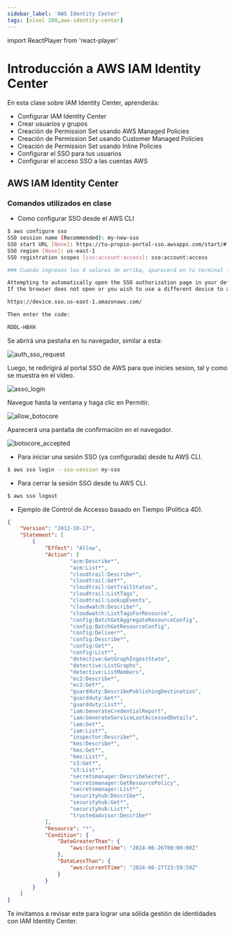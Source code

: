 ```yaml
---
sidebar_label: 'AWS Identity Center'
tags: [nivel 300,aws-identity-center]
---
```

import ReactPlayer from 'react-player'

# Introducción a AWS IAM Identity Center

En esta clase sobre IAM Identity Center, aprenderás:

- Configurar IAM Identity Center
- Crear usuarios y grupos
- Creación de Permission Set usando AWS Managed Policies
- Creación de Permission Set usando Customer Managed Policies
- Creación de Permission Set usando Inline Policies
- Configurar el SSO para tus usuarios
- Configurar el acceso SSO a las cuentas AWS

## AWS IAM Identity Center

<div className="video__wrapper">
    <ReactPlayer className="video__player" controls height="100%" url="https://www.youtube.com/live/FMzr44KHRqg?feature=shared&t=728" width="100%" />
</div>

### Comandos utilizados en clase

- Como configurar SSO desde el AWS CLI

```bash
$ aws configure sso
SSO session name (Recommended): my-new-sso
SSO start URL [None]: https://tu-propio-portal-sso.awsapps.com/start/#
SSO region [None]: us-east-1
SSO registration scopes [sso:account:access]: sso:account:access

### Cuando ingreses los 4 valores de arriba, aparecerá en tu terminal las siguientes líneas.

Attempting to automatically open the SSO authorization page in your default browser.
If the browser does not open or you wish to use a different device to authorize this request, open the following URL:

https://device.sso.us-east-1.amazonaws.com/

Then enter the code:

RDDL-HBXH

```
Se abrirá una pestaña en tu navegador, similar a esta:

![auth_sso_request](./img/auth_sso_request.png)

Luego, te redirigirá al portal SSO de AWS para que inicies sesion, tal y como se muestra en el vídeo.

![asso_login](./img/sso_login.png)

Navegue hasta la ventana y haga clic en Permitir.

![allow_botocore](./img/allow_botocore.png)

Aparecerá una pantalla de confirmación en el navegador.

![botocore_accepted](./img/botocore_accepted.png)

- Para iniciar una sesión SSO (ya configurada) desde tu AWS CLI.
```bash
$ aws sso login --sso-session my-sso
```

- Para cerrar la sesión SSO desde tu AWS CLI.
```bash
$ aws sso logout
```

- Ejemplo de Control de Accesso basado en Tiempo (Política 4D).

```json
{
    "Version": "2012-10-17",
    "Statement": [
        {
            "Effect": "Allow",
            "Action": [
                    "acm:Describe*",
                    "acm:List*",
                    "cloudtrail:Describe*",
                    "cloudtrail:Get*",
                    "cloudtrail:GetTrailStatus",
                    "cloudtrail:ListTags",
                    "cloudtrail:LookupEvents",
                    "cloudwatch:Describe*",
                    "cloudwatch:ListTagsForResource",
                    "config:BatchGetAggregateResourceConfig",
                    "config:BatchGetResourceConfig",
                    "config:Deliver*",
                    "config:Describe*",
                    "config:Get*",
                    "config:List*",
                    "detective:GetGraphIngestState",
                    "detective:ListGraphs",
                    "detective:ListMembers",
                    "ec2:Describe*",
                    "ec2:Get*",
                    "guardduty:DescribePublishingDestination",
                    "guardduty:Get*",
                    "guardduty:List*",
                    "iam:GenerateCredentialReport",
                    "iam:GenerateServiceLastAccessedDetails",
                    "iam:Get*",
                    "iam:List*",
                    "inspector:Describe*",
                    "kms:Describe*",
                    "kms:Get*",
                    "kms:List*",
                    "s3:Get*",
                    "s3:List*",
                    "secretsmanager:DescribeSecret",
                    "secretsmanager:GetResourcePolicy",
                    "secretsmanager:List*",
                    "securityhub:Describe*",
                    "securityhub:Get*",
                    "securityhub:List*",
                    "trustedadvisor:Describe*"
            ],
            "Resource": "*",
            "Condition": {
                "DateGreaterThan": {
                    "aws:CurrentTime": "2024-06-26T00:00:00Z"
                },
                "DateLessThan": {
                    "aws:CurrentTime": "2024-06-27T23:59:59Z"
                }
            }
        }
    ]
}

```

Te invitamos a revisar este <launchButton label="AWS Workshop" url="https://catalog.us-east-1.prod.workshops.aws/workshops/590f8439-42c7-46a1-8e70-28ee41498b3a/en-US" /> para lograr una sólida gestión de identidades con IAM Identity Center.